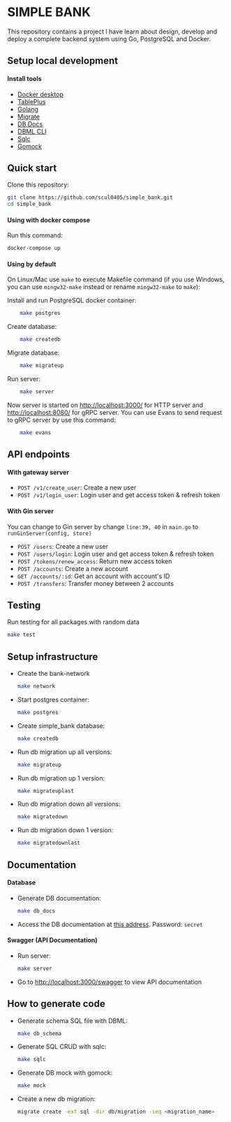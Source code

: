 # SIMPLE BANK

This repository contains a project I have learn about design, develop and deploy a complete backend system using Go, PostgreSQL and Docker.

## Setup local development

#### Install tools

- [Docker desktop](https://www.docker.com/products/docker-desktop)
- [TablePlus](https://tableplus.com/)
- [Golang](https://golang.org/)
- [Migrate](https://github.com/golang-migrate/migrate/tree/master/cmd/migrate)
- [DB Docs](https://dbdocs.io/docs)
- [DBML CLI](https://www.dbml.org/cli/#installation)
- [Sqlc](https://github.com/kyleconroy/sqlc#installation)
- [Gomock](https://github.com/golang/mock)

## Quick start

Clone this repository:
```sh
git clone https://github.com/scul0405/simple_bank.git
cd simple_bank
```
#### Using with docker compose

Run this command:
```sh
docker-compose up
```
#### Using by default

On Linux/Mac use `make` to execute Makefile command (if you use Windows, you can use `mingw32-make` instead or rename `mingw32-make` to `make`):

Install and run PostgreSQL docker container:
```sh
    make postgres
```

Create database:
```sh
    make createdb
```

Migrate database:
```sh
    make migrateup
```

Run server:
```sh
    make server
```

Now server is started on [http://localhost:3000/](http://localhost:3000/) for HTTP server and [http://localhost:8080/](http://localhost:8080/) for gRPC server. You can use Evans to send request to gRPC server by use this command:
```sh
    make evans
```

## API endpoints
#### With gateway server
* `POST /v1/create_user`: Create a new user
* `POST /v1/login_user`: Login user and get access token & refresh token

#### With Gin server
You can change to Gin server by change `line:39, 40` in `main.go` to `runGinServer(config, store)`

* `POST /users`: Create a new user
* `POST /users/login`: Login user and get access token & refresh token
* `POST /tokens/renew_access`: Return new access token
* `POST /accounts`: Create a new account
* `GET /accounts/:id`: Get an account with account's ID
* `POST /transfers`: Transfer money between 2 accounts

## Testing
Run testing for all packages with random data
```sh
make test
```

## Setup infrastructure

- Create the bank-network
    ``` bash
    make network
    ```

- Start postgres container:
    ```bash
    make postgres
    ```

- Create simple_bank database:
    ```bash
    make createdb
    ```

- Run db migration up all versions:
    ```bash
    make migrateup
    ```

- Run db migration up 1 version:
    ```bash
    make migrateuplast
    ```

- Run db migration down all versions:
    ```bash
    make migratedown
    ```

- Run db migration down 1 version:
    ```bash
    make migratedownlast
    ```

## Documentation

#### Database
- Generate DB documentation:
    ```bash
    make db_docs
    ```

- Access the DB documentation at [this address](https://dbdocs.io/vldtruong1221/Simple_bank). Password: `secret`

#### Swagger (API Documentation)
- Run server:
    ```bash
    make server
    ```

- Go to [http://localhost:3000/swagger](http://localhost:3000/swagger) to view API documentation

## How to generate code

- Generate schema SQL file with DBML:
    ```bash
    make db_schema
    ```

- Generate SQL CRUD with sqlc:
    ```bash
    make sqlc
    ```

- Generate DB mock with gomock:
    ```bash
    make mock
    ```

- Create a new db migration:
    ```bash
    migrate create -ext sql -dir db/migration -seq <migration_name>
    ```
